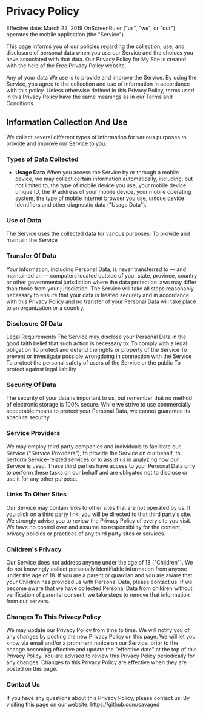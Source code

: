 # Privacy Policy
Effective date: March 22, 2019
OnScreenRuler ("us", "we", or "our") operates the mobile application (the "Service").

This page informs you of our policies regarding the collection, use, and disclosure of personal data when you use our Service and the choices you have associated with that data. Our Privacy Policy for My Site is created with the help of the Free Privacy Policy website.

Any of your data We use is to provide and improve the Service. By using the Service, you agree to the collection and use of information in accordance with this policy. Unless otherwise defined in this Privacy Policy, terms used in this Privacy Policy have the same meanings as in our Terms and Conditions.

## Information Collection And Use
We collect several different types of information for various purposes to provide and improve our Service to you.

### Types of Data Collected
* **Usage Data**
When you access the Service by or through a mobile device, we may collect certain information automatically, including, but not limited to, the type of mobile device you use, your mobile device unique ID, the IP address of your mobile device, your mobile operating system, the type of mobile Internet browser you use, unique device identifiers and other diagnostic data ("Usage Data").

### Use of Data
The Service uses the collected data for various purposes:
To provide and maintain the Service

### Transfer Of Data
Your information, including Personal Data, is never transferred to — and maintained on — computers located outside of your state, province, country or other governmental jurisdiction where the data protection laws may differ than those from your jurisdiction.
The Service will take all steps reasonably necessary to ensure that your data is treated securely and in accordance with this Privacy Policy and no transfer of your Personal Data will take place to an organization or a country.

### Disclosure Of Data
Legal Requirements
The Service may disclose your Personal Data in the good faith belief that such action is necessary to:
To comply with a legal obligation
To protect and defend the rights or property of the Service
To prevent or investigate possible wrongdoing in connection with the Service
To protect the personal safety of users of the Service or the public
To protect against legal liability

### Security Of Data
The security of your data is important to us, but remember that no method of electronic storage is 100% secure. While we strive to use commercially acceptable means to protect your Personal Data, we cannot guarantee its absolute security.

### Service Providers
We may employ third party companies and individuals to facilitate our Service ("Service Providers"), to provide the Service on our behalf, to perform Service-related services or to assist us in analyzing how our Service is used.
These third parties have access to your Personal Data only to perform these tasks on our behalf and are obligated not to disclose or use it for any other purpose.

### Links To Other Sites
Our Service may contain links to other sites that are not operated by us. If you click on a third party link, you will be directed to that third party's site. We strongly advise you to review the Privacy Policy of every site you visit.
We have no control over and assume no responsibility for the content, privacy policies or practices of any third party sites or services.

### Children's Privacy
Our Service does not address anyone under the age of 18 ("Children").
We do not knowingly collect personally identifiable information from anyone under the age of 18. If you are a parent or guardian and you are aware that your Children has provided us with Personal Data, please contact us. If we become aware that we have collected Personal Data from children without verification of parental consent, we take steps to remove that information from our servers.

### Changes To This Privacy Policy
We may update our Privacy Policy from time to time. We will notify you of any changes by posting the new Privacy Policy on this page.
We will let you know via email and/or a prominent notice on our Service, prior to the change becoming effective and update the "effective date" at the top of this Privacy Policy.
You are advised to review this Privacy Policy periodically for any changes. Changes to this Privacy Policy are effective when they are posted on this page.

### Contact Us
If you have any questions about this Privacy Policy, please contact us:
By visiting this page on our website: https://github.com/savaged
